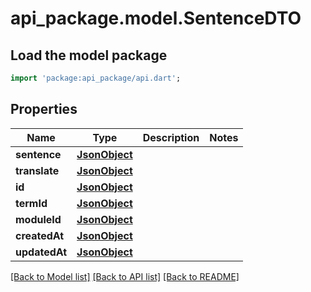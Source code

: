 # api_package.model.SentenceDTO

## Load the model package
```dart
import 'package:api_package/api.dart';
```

## Properties
Name | Type | Description | Notes
------------ | ------------- | ------------- | -------------
**sentence** | [**JsonObject**](.md) |  | 
**translate** | [**JsonObject**](.md) |  | 
**id** | [**JsonObject**](.md) |  | 
**termId** | [**JsonObject**](.md) |  | 
**moduleId** | [**JsonObject**](.md) |  | 
**createdAt** | [**JsonObject**](.md) |  | 
**updatedAt** | [**JsonObject**](.md) |  | 

[[Back to Model list]](../README.md#documentation-for-models) [[Back to API list]](../README.md#documentation-for-api-endpoints) [[Back to README]](../README.md)


